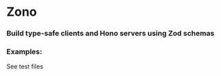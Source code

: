 # Zono
### Build type-safe clients and Hono servers using Zod schemas

### Examples:
See test files
<!-- TODO: add actual examples -->